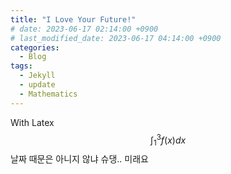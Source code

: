 ```yaml
---
title: "I Love Your Future!"
# date: 2023-06-17 02:14:00 +0900
# last_modified_date: 2023-06-17 04:14:00 +0900
categories:
  - Blog
tags:
  - Jekyll
  - update
  - Mathematics
---
```


With Latex $$\int_{1}^{3} f\left(x\right) dx$$
날짜 때문은 아니지 않냐 슈댕..
미래요